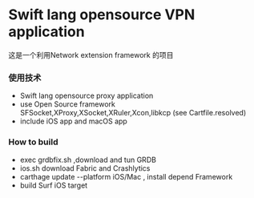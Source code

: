 # Swift lang opensource VPN application #

这是一个利用Network extension framework 的项目

### 使用技术 ###

* Swift lang opensource proxy application
* use Open Source framework SFSocket,XProxy,XSocket,XRuler,Xcon,libkcp (see Cartfile.resolved)
* include iOS app and macOS app 
### How to build ###
* exec grdbfix.sh ,download and tun GRDB
* ios.sh download Fabric and Crashlytics
* carthage update --platform iOS/Mac , install depend Framework
* build Surf iOS target 

